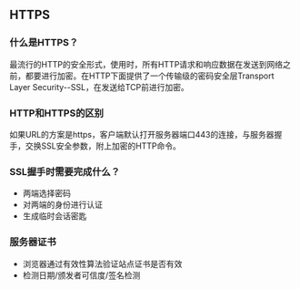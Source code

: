## HTTPS

### 什么是HTTPS？

最流行的HTTP的安全形式，使用时，所有HTTP请求和响应数据在发送到网络之前，都要进行加密。在HTTP下面提供了一个传输级的密码安全层Transport Layer Security--SSL，在发送给TCP前进行加密。

### HTTP和HTTPS的区别

如果URL的方案是https，客户端默认打开服务器端口443的连接，与服务器握手，交换SSL安全参数，附上加密的HTTP命令。

### SSL握手时需要完成什么？

- 两端选择密码
- 对两端的身份进行认证
- 生成临时会话密匙

### 服务器证书

- 浏览器通过有效性算法验证站点证书是否有效
- 检测日期/颁发者可信度/签名检测

### 

